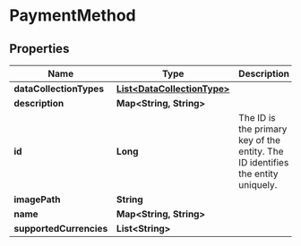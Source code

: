 
# PaymentMethod

## Properties
Name | Type | Description | Notes
------------ | ------------- | ------------- | -------------
**dataCollectionTypes** | [**List&lt;DataCollectionType&gt;**](DataCollectionType.md) |  |  [optional]
**description** | **Map&lt;String, String&gt;** |  |  [optional]
**id** | **Long** | The ID is the primary key of the entity. The ID identifies the entity uniquely. |  [optional]
**imagePath** | **String** |  |  [optional]
**name** | **Map&lt;String, String&gt;** |  |  [optional]
**supportedCurrencies** | **List&lt;String&gt;** |  |  [optional]



